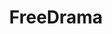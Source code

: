 ---
title: FreeDrama
crosslinks:
- Drama
- 4chan
- REEEEEEEEEE
- TwoXChromosomes
- The_Donald
- gifs
- drama
---